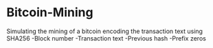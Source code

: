 # Bitcoin-Mining

Simulating the mining of a bitcoin encoding the transaction text using SHA256
-Block number
-Transaction text
-Previous hash
-Prefix zeros